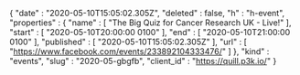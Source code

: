 {
  "date" : "2020-05-10T15:05:02.305Z",
  "deleted" : false,
  "h" : "h-event",
  "properties" : {
    "name" : [ "The Big Quiz for Cancer Research UK - Live!" ],
    "start" : [ "2020-05-10T20:00:00 0100" ],
    "end" : [ "2020-05-10T21:00:00 0100" ],
    "published" : [ "2020-05-10T15:05:02.305Z" ],
    "url" : [ "https://www.facebook.com/events/233892104333476/" ]
  },
  "kind" : "events",
  "slug" : "2020-05-gbgfb",
  "client_id" : "https://quill.p3k.io/"
}
